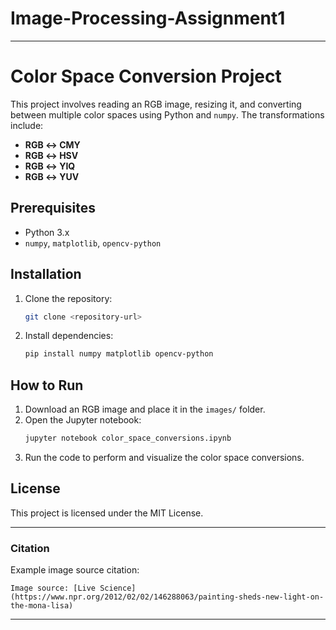 # Image-Processing-Assignment1
---

# Color Space Conversion Project

This project involves reading an RGB image, resizing it, and converting between multiple color spaces using Python and `numpy`. The transformations include:

- **RGB ↔ CMY**
- **RGB ↔ HSV**
- **RGB ↔ YIQ**
- **RGB ↔ YUV**

## Prerequisites

- Python 3.x
- `numpy`, `matplotlib`, `opencv-python`

## Installation

1. Clone the repository:
   ```bash
   git clone <repository-url>
   ```
2. Install dependencies:
   ```bash
   pip install numpy matplotlib opencv-python
   ```

## How to Run

1. Download an RGB image and place it in the `images/` folder.
2. Open the Jupyter notebook:
   ```bash
   jupyter notebook color_space_conversions.ipynb
   ```
3. Run the code to perform and visualize the color space conversions.

## License

This project is licensed under the MIT License.

---

### Citation

Example image source citation:
```
Image source: [Live Science](https://www.npr.org/2012/02/02/146288063/painting-sheds-new-light-on-the-mona-lisa)
```

---

